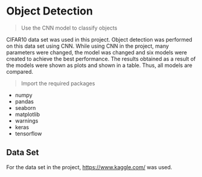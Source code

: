 # Object Detection
>Use the CNN model to classify objects

CIFAR10 data set was used in this project. Object detection was performed on this data set using CNN. While using CNN in the project, many parameters were changed, the model was changed and six models were created to achieve the best performance. The results obtained as a result of the models were shown as plots and shown in a table. Thus, all models are compared.

>Import the required packages
- numpy 
- pandas 
- seaborn 
- matplotlib
- warnings 
- keras
- tensorflow

## Data Set
For the data set in the project, https://www.kaggle.com/ was used.
